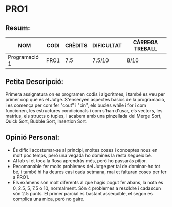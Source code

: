 # PRO1
## Resum:
| NOM | CODI | CRÈDITS | DIFICULTAT | CÀRREGA TREBALL | 
| --- | ---- | ------- | -----------| --------------- |
| Programació 1 | PRO1 | 7.5 | 7.5/10 | 8/10 | 

## Petita Descripció:
Primera assignatura on es programen codis i algoritmes, i també es veu per primer cop què és el Jutge. S'ensenyen aspectes bàsics de la programació, i es comença per com fer "cout" i "cin", els bucles while i for i com funcionen, les estructures condicionals i com s'han d'usar, els vectors, les matrius, els structs o tuples, i acabem amb una pinzellada del Merge Sort, Quick Sort, Bubble Sort, Insertion Sort. 

## Opinió Personal:
- És difícil acostumar-se al principi, moltes coses i conceptes nous en molt poc temps, però una vegada ho domines la resta segueix bé.
- Al lab si et toca la Rosa aprendràs més, però ho passaràs pitjor.
- Recomanable fer molts problemes del Jutge per tal de dominar-ho tot bé, i també hi ha deures casi cada setmana, mai et faltaran coses per fer a PRO1.
- Els exàmens són molt diferents al que hagis pogut fer abans, la nota és 0, 2.5, 5, 7.5 o 10, normalment. Són 4 problemes a resoldre i cadascun són 2.5 punts. El primer parcial és bastant assequible, el segon es complica una mica, però no gaire.
